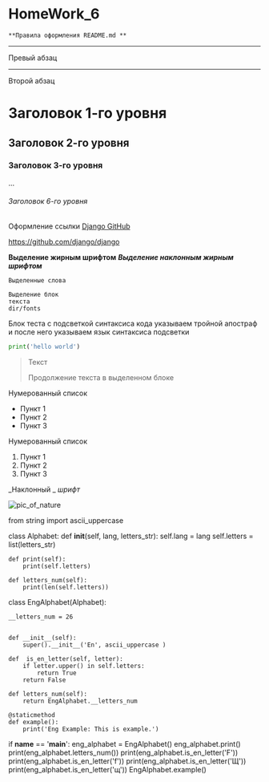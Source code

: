 # HomeWork_6




    **Правила оформления README.md **

</GITHUB>

***

Превый абзац

---

Второй абзац


# Заголовок 1-го уровня
## Заголовок 2-го уровня
### Заголовок 3-го уровня 

...

###### Заголовок 6-го уровня


Оформление ссылки [Django GitHub](https://github.com/django/django)

<https://github.com/django/django>


**Выделение жирным шрифтом**
***Выделение наклонным жирным шрифтом***

`Выделенные слова`

    Выделение блок
    текста
    dir/fonts


Блок теста с подсветкой синтаксиса кода указываем тройной апостраф и после него указываем язык синтаксиса подсветки

```python
print('hello world')
```

> Текст
>
> Продолжение текста в выделенном блоке

 Нумерованный список

* Пункт 1
* Пункт 2
* Пункт 3

 Нумерованный список 

1. Пункт 1
2. Пункт 2
3. Пункт 3

_Наклонный _ _шрифт_

![pic_of_nature](https://w.forfun.com/fetch/15/1529e2e309c041538dc8a789e69b7e60.jpeg)





from string import ascii_uppercase

class Alphabet:
    def __init__(self, lang, letters_str):
        self.lang = lang
        self.letters = list(letters_str)


    def print(self):
        print(self.letters)

    def letters_num(self):
        print(len(self.letters))



class EngAlphabet(Alphabet):

    __letters_num = 26


    def __init__(self):
        super().__init__('En', ascii_uppercase )

    def  is_en_letter(self, letter):
        if letter.upper() in self.letters:
            return True
        return False
    
    def letters_num(self):
        return EngAlphabet.__letters_num
    
    @staticmethod
    def example():
        print('Eng Example: This is example.')


if __name__ == '__main__':
    eng_alphabet = EngAlphabet()
    eng_alphabet.print()
    print(eng_alphabet.letters_num())
    print(eng_alphabet.is_en_letter('F'))
    print(eng_alphabet.is_en_letter('f'))
    print(eng_alphabet.is_en_letter('Щ'))
    print(eng_alphabet.is_en_letter('щ'))
    EngAlphabet.example()
